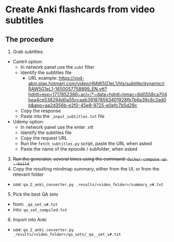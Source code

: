 # Create Anki flashcards from video subtitles

## The procedure
1. Grab subtitles:
 - Cantril option:
   - In network panel use the `subt` filter 
   - Identify the subtitles file
     - URL example: https://vod-akm.play.hotmart.com/video/rRAW5G1eL1/hls/subtitle/dynamic/rRAW5G1eL1-1650057758899_EN.vtt?hdntl=exp=1717852386~acl=/*~data=hdntl~hmac=8d0558ca704bea4ce538294d0a55ccaab391878563401928fb7b6a39c8c2ad0b&app=aa2d356b-e2f0-45e8-9725-e0efc7b5d29c
   - Copy the response 
   - Paste into the `_input_subtitles.txt` file
 - Udemy option:
   - In network panel use the enter .vtt
   - Identify the subtitles file
   - Copy the request URL
   - Run the `fetch_subtitles.py` script, paste the URL when asked
   - Paste the name of the episode / subfolder, when asked
3. ~~Run the generator, several times using the command: `docker-compose up --build`~~
4. Copy the resulting mindmap summary, either from the UI, or from the relevant folder
  - use: `qa_2_anki_converter.py _results/<video_folder>/summary_v#.txt`
5. Pick the best QA sets
 - from: `_qa_set_v#.txt`
 - into: `qa_set_compiled.txt`
6. Import into Anki
  - use: `qa_2_anki_converter.py _results/<video_folder>/qa_sets/_qa__set_v#.txt`
